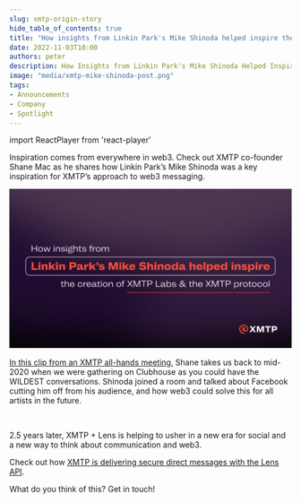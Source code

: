 ```yaml
---
slug: xmtp-origin-story
hide_table_of_contents: true
title: "How insights from Linkin Park's Mike Shinoda helped inspire the creation of XMTP"
date: 2022-11-03T10:00
authors: peter
description: How Insights from Linkin Park's Mike Shinoda Helped Inspire the Creation of XMTP
image: "media/xmtp-mike-shinoda-post.png"
tags:
- Announcements
- Company
- Spotlight
---
```

import ReactPlayer from 'react-player'

Inspiration comes from everywhere in web3. Check out XMTP co-founder Shane Mac as he shares how Linkin Park’s Mike Shinoda was a key inspiration for XMTP’s approach to web3 messaging.

![](media/xmtp-mike-shinoda-post.png)

<!--truncate-->

[In this clip from an XMTP all-hands meeting](https://youtu.be/AboZKQE_jnc), Shane takes us back to mid-2020 when we were gathering on Clubhouse as you could have the WILDEST conversations. Shinoda joined a room and talked about Facebook cutting him off from his audience, and how web3 could solve this for all artists in the future.

<ReactPlayer width="100%" controls url='https://youtu.be/AboZKQE_jnc' />

<br/>

2.5 years later, XMTP + Lens is helping to usher in a new era for social and a new way to think about communication and web3.

Check out how [XMTP is delivering secure direct messages with the Lens API](https://blog.xmtp.com/lens-dms-with-xmtp/).

What do you think of this? Get in touch!
